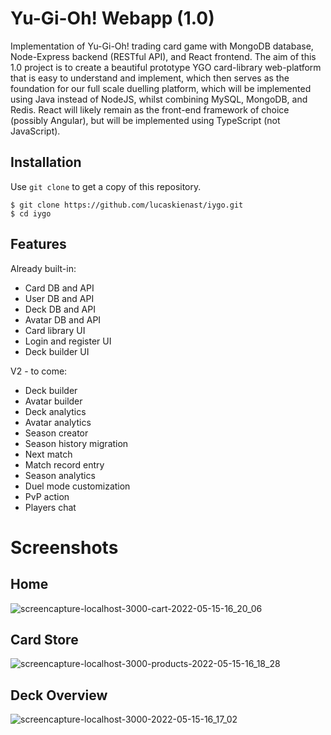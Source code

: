 # Yu-Gi-Oh! Webapp (1.0)

Implementation of Yu-Gi-Oh! trading card game with MongoDB database, Node-Express backend (RESTful API), and React frontend. The aim of this 1.0 project is to create a beautiful prototype YGO card-library web-platform that is easy to understand and implement, which then serves as the foundation for our full scale duelling platform, which will be implemented using Java instead of NodeJS, whilst combining MySQL, MongoDB, and Redis. React will likely remain as the front-end framework of choice (possibly Angular), but will be implemented using TypeScript (not JavaScript).

## Installation
Use `git clone` to get a copy of this repository.
```
$ git clone https://github.com/lucaskienast/iygo.git
$ cd iygo
```

## Features
Already built-in:
- Card DB and API
- User DB and API
- Deck DB and API
- Avatar DB and API
- Card library UI
- Login and register UI
- Deck builder UI

V2 - to come:
- Deck builder
- Avatar builder
- Deck analytics
- Avatar analytics
- Season creator
- Season history migration
- Next match
- Match record entry
- Season analytics
- Duel mode customization
- PvP action
- Players chat

# Screenshots
## Home
![screencapture-localhost-3000-cart-2022-05-15-16_20_06](https://user-images.githubusercontent.com/80713721/168477603-6b5f0c01-3171-4e97-9f7e-01647949d89f.png)

## Card Store
![screencapture-localhost-3000-products-2022-05-15-16_18_28](https://user-images.githubusercontent.com/80713721/168477613-2bf901f4-88e3-4703-aa6a-e4430cd6cb9a.png)

## Deck Overview
![screencapture-localhost-3000-2022-05-15-16_17_02](https://user-images.githubusercontent.com/80713721/168477625-ec502495-86bb-4b90-99e6-fc3769e833fa.png)
